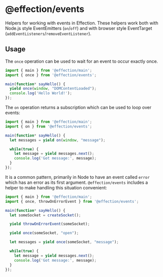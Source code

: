 # @effection/events

Helpers for working with events in Effection. These helpers work both with
Node.js style EventEmitters (`on`/`off`) and with browser style EventTarget
(`addEventListeners`/`removeEventListener`).

## Usage

The `once` operation can be used to wait for an event to occur exactly once.

``` typescript
import { main } from '@effection/main';
import { once } from '@effection/events';

main(function* sayHello() {
  yield once(window, "DOMContentLoaded");
  console.log('Hello World!');
});
```

The `on` operation returns a subscription which can be used to loop over events:

``` typescript
import { main } from '@effection/main';
import { on } from '@effection/events';

main(function* sayHello() {
  let messages = yield on(window, "message");

  while(true) {
    let message = yield messages.next();
    console.log('Got message:', message);
  }
});
```

It is a common pattern, primarily in Node to have an event called `error` which
has an error as its first argument. `@effection/events` includes a helper to
make handling this situation convenient:

``` typescript
import { main } from '@effection/main';
import { once, throwOnErrorEvent } from '@effection/events';

main(function* sayHello() {
  let someSocket = createSocket();

  yield throwOnErrorEvent(someSocket);

  yield once(someSocket, "open");

  let messages = yield once(someSocket, "message");

  while(true) {
    let message = yield messages.next();
    console.log('Got message:', message);
  }
});
```
